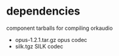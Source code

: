 # dependencies
component tarballs for compiling orkaudio

* opus-1.2.1.tar.gz		opus codec 
* silk.tgz			SILK codec
